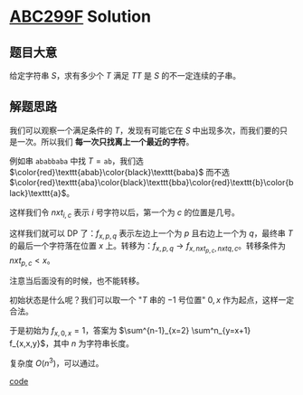 # [ABC299F](https://www.luogu.com.cn/problem/AT_abc299_f) Solution
## 题目大意
给定字符串 $S$，求有多少个 $T$ 满足 $TT$ 是 $S$ 的不一定连续的子串。
## 解题思路
我们可以观察一个满足条件的 $T$，发现有可能它在 $S$ 中出现多次，而我们要的只是一次。所以我们 **每一次只找离上一个最近的字符**。


例如串 $\texttt{ababbaba}$ 中找 $T=\texttt{ab}$，我们选 $\color{red}\texttt{abab}\color{black}\texttt{baba}$ 而不选 $\color{red}\texttt{aba}\color{black}\texttt{bba}\color{red}\texttt{b}\color{black}\texttt{a}$。

这样我们令 $nxt_{i,c}$ 表示 $i$ 号字符以后，第一个为 $c$ 的位置是几号。

这样我们就可以 $\mathrm{DP}$ 了：$f_{x,p,q}$ 表示左边上一个为 $p$ 且右边上一个为 $q$，最终串 $T$ 的最后一个字符落在位置 $x$ 上。转移为：$f_{x,p,q}\to f_{x,nxt_{p,c},nxt{q,c}}$。转移条件为 $nxt_{p,c}<x$。

注意当后面没有的时候，也不能转移。

初始状态是什么呢？我们可以取一个 "$T$ 串的 $-1$ 号位置" $0,x$ 作为起点，这样一定合法。

于是初始为 $f_{x,0,x}=1$，答案为 $\sum^{n-1}_{x=2} \sum^n_{y=x+1} f_{x,x,y}$，其中 $n$ 为字符串长度。

复杂度 $O(n^3)$，可以通过。

[code](https://atcoder.jp/contests/abc299/submissions/40934721)